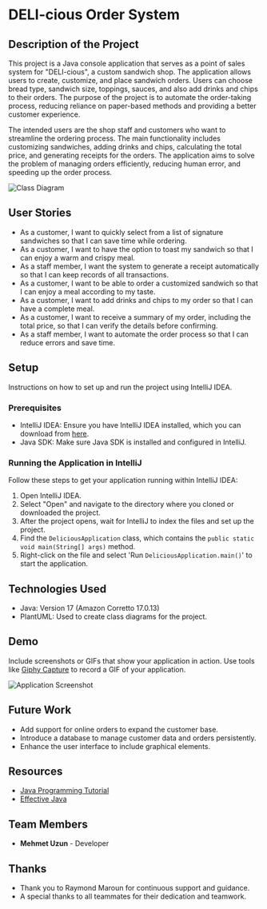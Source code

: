 
# DELI-cious Order System

## Description of the Project

This project is a Java console application that serves as a point of sales system for "DELI-cious", a custom sandwich shop. The application allows users to create, customize, and place sandwich orders. Users can choose bread type, sandwich size, toppings, sauces, and also add drinks and chips to their orders. The purpose of the project is to automate the order-taking process, reducing reliance on paper-based methods and providing a better customer experience.

The intended users are the shop staff and customers who want to streamline the ordering process. The main functionality includes customizing sandwiches, adding drinks and chips, calculating the total price, and generating receipts for the orders. The application aims to solve the problem of managing orders efficiently, reducing human error, and speeding up the order process.

![Class Diagram](path/to/your/class_diagram.png)

## User Stories

- As a customer, I want to quickly select from a list of signature sandwiches so that I can save time while ordering.
- As a customer, I want to have the option to toast my sandwich so that I can enjoy a warm and crispy meal.
- As a staff member, I want the system to generate a receipt automatically so that I can keep records of all transactions.
- As a customer, I want to be able to order a customized sandwich so that I can enjoy a meal according to my taste.
- As a customer, I want to add drinks and chips to my order so that I can have a complete meal.
- As a customer, I want to receive a summary of my order, including the total price, so that I can verify the details before confirming.
- As a staff member, I want to automate the order process so that I can reduce errors and save time.

## Setup

Instructions on how to set up and run the project using IntelliJ IDEA.

### Prerequisites

- IntelliJ IDEA: Ensure you have IntelliJ IDEA installed, which you can download from [here](https://www.jetbrains.com/idea/download/).
- Java SDK: Make sure Java SDK is installed and configured in IntelliJ.

### Running the Application in IntelliJ

Follow these steps to get your application running within IntelliJ IDEA:

1. Open IntelliJ IDEA.
2. Select "Open" and navigate to the directory where you cloned or downloaded the project.
3. After the project opens, wait for IntelliJ to index the files and set up the project.
4. Find the `DeliciousApplication` class, which contains the `public static void main(String[] args)` method.
5. Right-click on the file and select 'Run `DeliciousApplication.main()`' to start the application.

## Technologies Used

- Java: Version 17 (Amazon Corretto 17.0.13)
- PlantUML: Used to create class diagrams for the project.

## Demo

Include screenshots or GIFs that show your application in action. Use tools like [Giphy Capture](https://giphy.com/apps/giphycapture) to record a GIF of your application.

![Application Screenshot](path/to/your/screenshot.png)

## Future Work

- Add support for online orders to expand the customer base.
- Introduce a database to manage customer data and orders persistently.
- Enhance the user interface to include graphical elements.

## Resources

- [Java Programming Tutorial](https://www.w3schools.com/java/)
- [Effective Java](https://www.oreilly.com/library/view/effective-java-3rd/9780134686097/)

## Team Members

- **Mehmet Uzun** - Developer 

## Thanks

- Thank you to Raymond Maroun for continuous support and guidance.
- A special thanks to all teammates for their dedication and teamwork.
